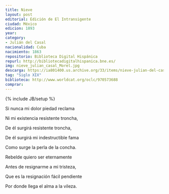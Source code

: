 ```yaml
---
title: Nieve
layout: post
editorial: Edición de El Intransigente
ciudad: México
edicion: 1893
year: 
category: 
- Julián del Casal
nacionalidad: Cuba
nacimiento: 1863 
repositorio: Biblioteca Digital Hispánica
repurl: http://bibliotecadigitalhispanica.bne.es/
img: nieve_julian_casal_Morel.jpg
descarga: https://ia801400.us.archive.org/33/items/nieve-julian-del-casal/Nieve%20-%20Julian%20del%20Casal.pdf
tag: "Siglo XIX"
biblioteca: http://www.worldcat.org/oclc/970573688
comprar: 
---
```

{% include JB/setup %}

Si nunca mi dolor piedad reclama
 
Ni mi existencia resistente troncha,
 
De él surgirá resistente troncha,
 
De él surgirá mi indestructible fama
 
Como surge la perla de la concha.
 

 
Rebelde quiero ser eternamente
 
Antes de resignarme a mi tristeza,
 
Que es la resignación fácil pendiente
 
Por donde llega el alma a la vileza.
